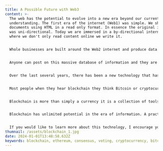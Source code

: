 ```yaml
---
title: A Possible Future with Web3
content: >-
  The web has the potential to evolve into a new era beyond our current
  understanding. The first era of the internet (Web1) was simple. We shared
  documents using HTML in a read only format. In essence the original internet
  was uni-directional. Today we are immersed in a by-directional internet (Web2)
  where we don't only read content online we write it.


  Whole businesses are built around the Web2 internet and produce data on a massive scale that is hard to comprehend. We have so much data in fact, that it has become cumbersome to the point where people have trouble understanding what is true and what is false and the grey area in between. 


  Anyone can post on this massive database of information and they are not held accountable to what they post. This has resulted in a growth of false information that everyday citizens need to sift through in order to find legitimate sources. Unfortunately, most people know how to look for legitimate sources of information or don't have the time to. This can be easily manipulated by large organizations to spread false information to skew voting polls etc. 


  Over the last several years, there has been a new technology that has emerged called blockchain that is leading the push to a new era of the internet named Web3. This revolution in technology is aiming to create decentralized internet quite different from our current centralized internet. It a shift in mindset toward how information is collected, stored and shared.  


  Most people when they hear blockchain they think Bitcoin or cryptocurrency. Bitcoin being one of these cryptocurrencies. In fact Bitcoin was the first successful implementation of a cryptocurrency. However, cryptocurrency is not the only way blockchain can be used. 


  Blockchain is more than simply a currency it is a collection of tools for distributing information and value. It does this by creating a tamper proof distributed ledger of information across the globe. This is achieved through storing information on multiple computers with specialized software that arrive at a consensus. These computers are run by individual volunteers and large server farms. Those who run these computers are rewarded through the process of validating transactions. In the case of cryptocurrencies these transactions are the movement of funds between accounts also known as wallets. One of the biggest misconceptions of blockchain is it is only applicable to cryptocurrency.


  Blockchain has unlimited potential in the era of information. A practical use case would be to store the citizen votes during a election. Each citizen would have the ability to vote from their phone which would send a transaction to the network of computers. Each vote would pass through this distributed blockchain system and would be stored permanently. Each vote would be time-stamped. On election day, all votes would be aggregated. This would make an election completely auditable and would eliminate any attempt at tempering. This is because each computer in the network would need to individually hacked at the same time which is basically impossible. If anything a blockchain voting system is multiple order of magnitudes more secure then our current voting system. Of course there are many issues that need to be addressed before such a system could be implemented, especially around regulation. 


  If you would like to learn more about this technology, I encourage you to take a look at my [projects page](https://devdeveloper.ca/projects/). I have created a voting system that uses blockchain technology. If you'd like to learn more about how blockchain works, I highly recommend reading [Blockchain Revolution](https://blockchain-revolution.com/).
thumnail: /assets/blockchain_1.jpg
date: 2024-01-01T13:48:58.632Z
keywords: blockchain, ethereum, consensus, voting, cryptocurrency, bitcoin
---
```

